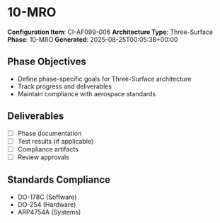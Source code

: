 # 10-MRO

**Configuration Item**: CI-AF099-006
**Architecture Type**: Three-Surface
**Phase**: 10-MRO
**Generated**: 2025-08-25T00:05:38+00:00

## Phase Objectives
- Define phase-specific goals for Three-Surface architecture
- Track progress and deliverables
- Maintain compliance with aerospace standards

## Deliverables
- [ ] Phase documentation
- [ ] Test results (if applicable)
- [ ] Compliance artifacts
- [ ] Review approvals

## Standards Compliance
- DO-178C (Software)
- DO-254 (Hardware)
- ARP4754A (Systems)
